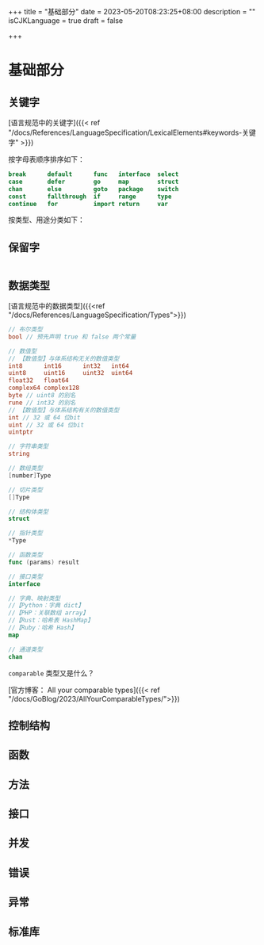 +++
title = "基础部分"
date = 2023-05-20T08:23:25+08:00
description = ""
isCJKLanguage = true
draft = false

+++



# 基础部分

## 关键字

[语言规范中的关键字]({{< ref  "/docs/References/LanguageSpecification/LexicalElements#keywords-关键字" >}})

按字母表顺序排序如下：

```go
break      default      func   interface  select
case       defer        go     map        struct
chan       else         goto   package    switch
const      fallthrough  if     range      type
continue   for          import return     var
```

按类型、用途分类如下：



## 保留字

```go

```



## 数据类型

[语言规范中的数据类型]({{<ref "/docs/References/LanguageSpecification/Types">}})

```go
// 布尔类型
bool // 预先声明 true 和 false 两个常量

// 数值型
// 【数值型】与体系结构无关的数值类型
int8      int16      int32   int64
uint8     uint16     uint32  uint64
float32   float64
complex64 complex128
byte // uint8 的别名
rune // int32 的别名
// 【数值型】与体系结构有关的数值类型
int // 32 或 64 位bit
uint // 32 或 64 位bit
uintptr

// 字符串类型
string

// 数组类型
[number]Type

// 切片类型
[]Type

// 结构体类型
struct

// 指针类型
*Type

// 函数类型
func (params) result

// 接口类型
interface

// 字典、映射类型
//【Python：字典 dict】
//【PHP：关联数组 array】
//【Rust：哈希表 HashMap】
//【Ruby：哈希 Hash】
map

// 通道类型
chan

```

`comparable` 类型又是什么？

[官方博客： All your comparable types]({{< ref "/docs/GoBlog/2023/AllYourComparableTypes/">}})

## 控制结构





## 函数



## 方法



## 接口



## 并发



## 错误



## 异常



## 标准库



